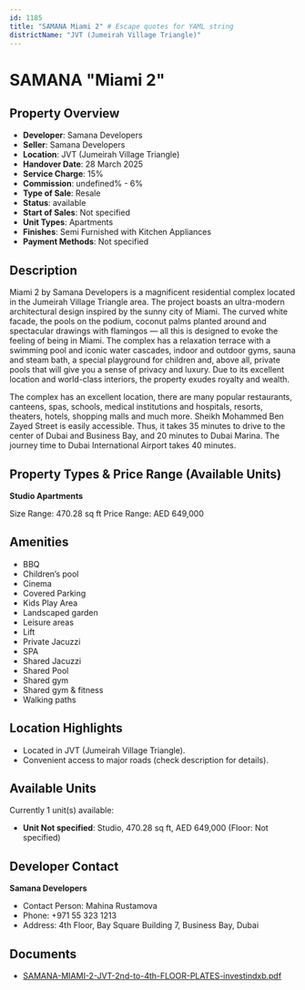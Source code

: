 ```yaml
---
id: 1185
title: "SAMANA Miami 2" # Escape quotes for YAML string
districtName: "JVT (Jumeirah Village Triangle)"
---
```


# SAMANA "Miami 2"

## Property Overview
- **Developer**: Samana Developers
- **Seller**: Samana Developers
- **Location**: JVT (Jumeirah Village Triangle)
- **Handover Date**: 28 March 2025
- **Service Charge**: 15%
- **Commission**: undefined% - 6%
- **Type of Sale**: Resale
- **Status**: available
- **Start of Sales**: Not specified
- **Unit Types**: Apartments
- **Finishes**: Semi Furnished with Kitchen Appliances
- **Payment Methods**: Not specified

## Description
Miami 2 by Samana Developers is a magnificent residential complex located in the Jumeirah Village Triangle area. The project boasts an ultra-modern architectural design inspired by the sunny city of Miami. The curved white facade, the pools on the podium, coconut palms planted around and spectacular drawings with flamingos — all this is designed to evoke the feeling of being in Miami. The complex has a relaxation terrace with a swimming pool and iconic water cascades, indoor and outdoor gyms, sauna and steam bath, a special playground for children and, above all, private pools that will give you a sense of privacy and luxury. Due to its excellent location and world-class interiors, the property exudes royalty and wealth.

The complex has an excellent location, there are many popular restaurants, canteens, spas, schools, medical institutions and hospitals, resorts, theaters, hotels, shopping malls and much more. Sheikh Mohammed Ben Zayed Street is easily accessible. Thus, it takes 35 minutes to drive to the center of Dubai and Business Bay, and 20 minutes to Dubai Marina. The journey time to Dubai International Airport takes 40 minutes.

## Property Types & Price Range (Available Units)
**Studio Apartments**

Size Range: 470.28 sq ft
Price Range: AED 649,000

## Amenities
- BBQ
- Children’s pool
- Cinema
- Covered Parking
- Kids Play Area
- Landscaped garden
- Leisure areas
- Lift
- Private Jacuzzi
- SPA
- Shared Jacuzzi
- Shared Pool
- Shared gym
- Shared gym & fitness
- Walking paths

## Location Highlights
- Located in JVT (Jumeirah Village Triangle).
- Convenient access to major roads (check description for details).

## Available Units
Currently 1 unit(s) available:
- **Unit Not specified**: Studio, 470.28 sq ft, AED 649,000 (Floor: Not specified)

## Developer Contact
**Samana Developers**
- Contact Person: Mahina Rustamova
- Phone: +971 55 323 1213
- Address: 4th Floor, Bay Square Building 7, Business Bay, Dubai

## Documents
- [SAMANA-MIAMI-2-JVT-2nd-to-4th-FLOOR-PLATES-investindxb.pdf](https://cdn.geniemap.net/2024/02/28/nRoISwnUbM8oWav7D69bFfAUbE7SfL7LRzbTYK2V.pdf)
